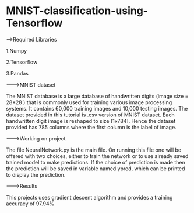 # MNIST-classification-using-Tensorflow

-->Required Libraries

1.Numpy

2.Tensorflow

3.Pandas

--->MNIST dataset

The MNIST database is a large database of handwritten digits (image size = 28*28 ) that is commonly used for training various image processing systems. It contains 60,000 training images and 10,000 testing images. The dataset provided in this tutorial is .csv version of MNIST dataset. Each handwritten digit image is reshaped to size [1x784]. Hence the dataset provided has 785 columns where the first column is the label of image.

--->Working on project

The file NeuralNetwork.py is the main file. On running this file one will be offered with two choices, either to train the network or to use already saved trained model to make predictions. If the choice of prediction is made then the prediction will be saved in variable named ypred, which can be printed to display the prediction.

--->Results

This projects uses gradient descent algorithm and provides a training accuracy of 97.94%
